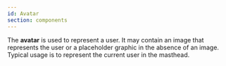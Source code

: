 ```yaml
---
id: Avatar
section: components
---
```


The **avatar** is used to represent a user. It may contain an image that represents the user or a placeholder graphic in the absence of an image. Typical usage is to represent the current user in the masthead.

